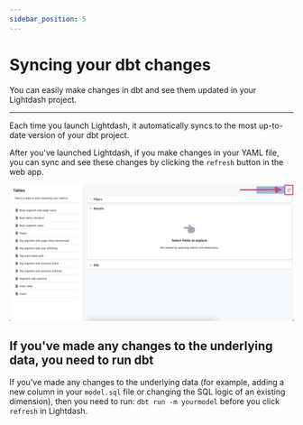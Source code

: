 ```yaml
---
sidebar_position: 5
---
```


# Syncing your dbt changes

You can easily make changes in dbt and see them updated in your Lightdash project.

---

Each time you launch Lightdash, it automatically syncs to the most up-to-date version of your dbt project.

After you've launched Lightdash, if you make changes in your YAML file, you can sync and see these changes by clicking the `refresh` button in the web app.

![screenshot-refresh-dbt](assets/screenshot-refresh-dbt.png)

## If you've made any changes to the underlying data, you need to run dbt

If you've made any changes to the underlying data (for example,  adding a new column in your `model.sql` file or changing the SQL logic of an existing dimension),  then you need to run: `dbt run -m yourmodel` before you click `refresh` in Lightdash. 
